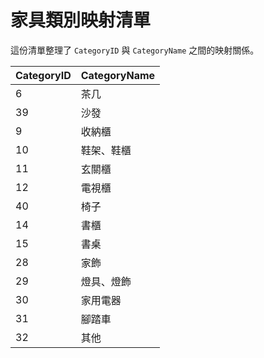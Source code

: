 # 家具類別映射清單

這份清單整理了 `CategoryID` 與 `CategoryName` 之間的映射關係。

| CategoryID | CategoryName |
|------------|--------------|
| 6          | 茶几         |
| 39         | 沙發         |
| 9          | 收納櫃       |
| 10         | 鞋架、鞋櫃   |
| 11         | 玄關櫃       |
| 12         | 電視櫃       |
| 40         | 椅子         |
| 14         | 書櫃         |
| 15         | 書桌         |
| 28         | 家飾         |
| 29         | 燈具、燈飾   |
| 30         | 家用電器     |
| 31         | 腳踏車       |
| 32         | 其他         |
